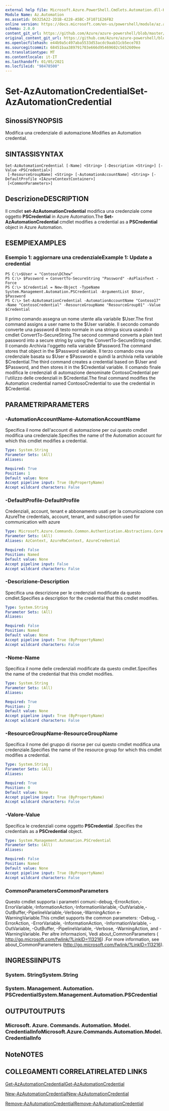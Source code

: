 ```yaml
---
external help file: Microsoft.Azure.PowerShell.Cmdlets.Automation.dll-Help.xml
Module Name: Az.Automation
ms.assetid: D6325A22-2D1B-4228-A5BC-3F1071E26FB2
online version: https://docs.microsoft.com/en-us/powershell/module/az.automation/set-azautomationcredential
schema: 2.0.0
content_git_url: https://github.com/Azure/azure-powershell/blob/master/src/Automation/Automation/help/Set-AzAutomationCredential.md
original_content_git_url: https://github.com/Azure/azure-powershell/blob/master/src/Automation/Automation/help/Set-AzAutomationCredential.md
ms.openlocfilehash: e44b9a5c497aba5533d53acdc9aab31cb5ece703
ms.sourcegitcommit: 68451baa389791703e666d95469602c5652609ee
ms.translationtype: MT
ms.contentlocale: it-IT
ms.lasthandoff: 01/05/2021
ms.locfileid: "98478500"
---
```

# <span data-ttu-id="3eb1e-101">Set-AzAutomationCredential</span><span class="sxs-lookup"><span data-stu-id="3eb1e-101">Set-AzAutomationCredential</span></span>

## <span data-ttu-id="3eb1e-102">Sinossi</span><span class="sxs-lookup"><span data-stu-id="3eb1e-102">SYNOPSIS</span></span>
<span data-ttu-id="3eb1e-103">Modifica una credenziale di automazione.</span><span class="sxs-lookup"><span data-stu-id="3eb1e-103">Modifies an Automation credential.</span></span>

## <span data-ttu-id="3eb1e-104">SINTASSI</span><span class="sxs-lookup"><span data-stu-id="3eb1e-104">SYNTAX</span></span>

```
Set-AzAutomationCredential [-Name] <String> [-Description <String>] [-Value <PSCredential>]
 [-ResourceGroupName] <String> [-AutomationAccountName] <String> [-DefaultProfile <IAzureContextContainer>]
 [<CommonParameters>]
```

## <span data-ttu-id="3eb1e-105">Descrizione</span><span class="sxs-lookup"><span data-stu-id="3eb1e-105">DESCRIPTION</span></span>
<span data-ttu-id="3eb1e-106">Il cmdlet **set-AzAutomationCredential** modifica una credenziale come oggetto **PSCredential** in Azure Automation.</span><span class="sxs-lookup"><span data-stu-id="3eb1e-106">The **Set-AzAutomationCredential** cmdlet modifies a credential as a **PSCredential** object in Azure Automation.</span></span>

## <span data-ttu-id="3eb1e-107">ESEMPI</span><span class="sxs-lookup"><span data-stu-id="3eb1e-107">EXAMPLES</span></span>

### <span data-ttu-id="3eb1e-108">Esempio 1: aggiornare una credenziale</span><span class="sxs-lookup"><span data-stu-id="3eb1e-108">Example 1: Update a credential</span></span>
```
PS C:\>$User = "Contoso\DChew"
PS C:\> $Password = ConvertTo-SecureString "Password" -AsPlainText -Force
PS C:\> $Credential = New-Object -TypeName System.Management.Automation.PSCredential -ArgumentList $User, $Password
PS C:\> Set-AzAutomationCredential -AutomationAccountName "Contoso17" -Name "ContosoCredential" -ResourceGroupName "ResourceGroup01" -Value $Credential
```

<span data-ttu-id="3eb1e-109">Il primo comando assegna un nome utente alla variabile $User.</span><span class="sxs-lookup"><span data-stu-id="3eb1e-109">The first command assigns a user name to the $User variable.</span></span>
<span data-ttu-id="3eb1e-110">Il secondo comando converte una password di testo normale in una stringa sicura usando il cmdlet ConvertTo-SecureString.</span><span class="sxs-lookup"><span data-stu-id="3eb1e-110">The second command converts a plain text password into a secure string by using the ConvertTo-SecureString cmdlet.</span></span>
<span data-ttu-id="3eb1e-111">Il comando Archivia l'oggetto nella variabile $Password.</span><span class="sxs-lookup"><span data-stu-id="3eb1e-111">The command stores that object in the $Password variable.</span></span>
<span data-ttu-id="3eb1e-112">Il terzo comando crea una credenziale basata su $User e $Password e quindi la archivia nella variabile $Credential.</span><span class="sxs-lookup"><span data-stu-id="3eb1e-112">The third command creates a credential based on $User and $Password, and then stores it in the $Credential variable.</span></span>
<span data-ttu-id="3eb1e-113">Il comando finale modifica le credenziali di automazione denominate ContosoCredential per l'utilizzo delle credenziali in $Credential.</span><span class="sxs-lookup"><span data-stu-id="3eb1e-113">The final command modifies the Automation credential named ContosoCredential to use the credential in $Credential.</span></span>

## <span data-ttu-id="3eb1e-114">PARAMETRI</span><span class="sxs-lookup"><span data-stu-id="3eb1e-114">PARAMETERS</span></span>

### <span data-ttu-id="3eb1e-115">-AutomationAccountName</span><span class="sxs-lookup"><span data-stu-id="3eb1e-115">-AutomationAccountName</span></span>
<span data-ttu-id="3eb1e-116">Specifica il nome dell'account di automazione per cui questo cmdlet modifica una credenziale.</span><span class="sxs-lookup"><span data-stu-id="3eb1e-116">Specifies the name of the Automation account for which this cmdlet modifies a credential.</span></span>

```yaml
Type: System.String
Parameter Sets: (All)
Aliases:

Required: True
Position: 1
Default value: None
Accept pipeline input: True (ByPropertyName)
Accept wildcard characters: False
```

### <span data-ttu-id="3eb1e-117">-DefaultProfile</span><span class="sxs-lookup"><span data-stu-id="3eb1e-117">-DefaultProfile</span></span>
<span data-ttu-id="3eb1e-118">Credenziali, account, tenant e abbonamento usati per la comunicazione con Azure</span><span class="sxs-lookup"><span data-stu-id="3eb1e-118">The credentials, account, tenant, and subscription used for communication with azure</span></span>

```yaml
Type: Microsoft.Azure.Commands.Common.Authentication.Abstractions.Core.IAzureContextContainer
Parameter Sets: (All)
Aliases: AzContext, AzureRmContext, AzureCredential

Required: False
Position: Named
Default value: None
Accept pipeline input: False
Accept wildcard characters: False
```

### <span data-ttu-id="3eb1e-119">-Descrizione</span><span class="sxs-lookup"><span data-stu-id="3eb1e-119">-Description</span></span>
<span data-ttu-id="3eb1e-120">Specifica una descrizione per le credenziali modificate da questo cmdlet.</span><span class="sxs-lookup"><span data-stu-id="3eb1e-120">Specifies a description for the credential that this cmdlet modifies.</span></span>

```yaml
Type: System.String
Parameter Sets: (All)
Aliases:

Required: False
Position: Named
Default value: None
Accept pipeline input: True (ByPropertyName)
Accept wildcard characters: False
```

### <span data-ttu-id="3eb1e-121">-Nome</span><span class="sxs-lookup"><span data-stu-id="3eb1e-121">-Name</span></span>
<span data-ttu-id="3eb1e-122">Specifica il nome delle credenziali modificate da questo cmdlet.</span><span class="sxs-lookup"><span data-stu-id="3eb1e-122">Specifies the name of the credential that this cmdlet modifies.</span></span>

```yaml
Type: System.String
Parameter Sets: (All)
Aliases:

Required: True
Position: 2
Default value: None
Accept pipeline input: True (ByPropertyName)
Accept wildcard characters: False
```

### <span data-ttu-id="3eb1e-123">-ResourceGroupName</span><span class="sxs-lookup"><span data-stu-id="3eb1e-123">-ResourceGroupName</span></span>
<span data-ttu-id="3eb1e-124">Specifica il nome del gruppo di risorse per cui questo cmdlet modifica una credenziale.</span><span class="sxs-lookup"><span data-stu-id="3eb1e-124">Specifies the name of the resource group for which this cmdlet modifies a credential.</span></span>

```yaml
Type: System.String
Parameter Sets: (All)
Aliases:

Required: True
Position: 0
Default value: None
Accept pipeline input: True (ByPropertyName)
Accept wildcard characters: False
```

### <span data-ttu-id="3eb1e-125">-Valore</span><span class="sxs-lookup"><span data-stu-id="3eb1e-125">-Value</span></span>
<span data-ttu-id="3eb1e-126">Specifica le credenziali come oggetto **PSCredential** .</span><span class="sxs-lookup"><span data-stu-id="3eb1e-126">Specifies the credentials as a **PSCredential** object.</span></span>

```yaml
Type: System.Management.Automation.PSCredential
Parameter Sets: (All)
Aliases:

Required: False
Position: Named
Default value: None
Accept pipeline input: True (ByPropertyName)
Accept wildcard characters: False
```

### <span data-ttu-id="3eb1e-127">CommonParameters</span><span class="sxs-lookup"><span data-stu-id="3eb1e-127">CommonParameters</span></span>
<span data-ttu-id="3eb1e-128">Questo cmdlet supporta i parametri comuni:-debug,-ErrorAction,-ErrorVariable,-InformationAction,-InformationVariable,-OutVariable,-OutBuffer,-PipelineVariable,-Verbose,-WarningAction e-WarningVariable.</span><span class="sxs-lookup"><span data-stu-id="3eb1e-128">This cmdlet supports the common parameters: -Debug, -ErrorAction, -ErrorVariable, -InformationAction, -InformationVariable, -OutVariable, -OutBuffer, -PipelineVariable, -Verbose, -WarningAction, and -WarningVariable.</span></span> <span data-ttu-id="3eb1e-129">Per altre informazioni, Vedi about_CommonParameters ( http://go.microsoft.com/fwlink/?LinkID=113216) .</span><span class="sxs-lookup"><span data-stu-id="3eb1e-129">For more information, see about_CommonParameters (http://go.microsoft.com/fwlink/?LinkID=113216).</span></span>

## <span data-ttu-id="3eb1e-130">INGRESSI</span><span class="sxs-lookup"><span data-stu-id="3eb1e-130">INPUTS</span></span>

### <span data-ttu-id="3eb1e-131">System. String</span><span class="sxs-lookup"><span data-stu-id="3eb1e-131">System.String</span></span>

### <span data-ttu-id="3eb1e-132">System. Management. Automation. PSCredential</span><span class="sxs-lookup"><span data-stu-id="3eb1e-132">System.Management.Automation.PSCredential</span></span>

## <span data-ttu-id="3eb1e-133">OUTPUT</span><span class="sxs-lookup"><span data-stu-id="3eb1e-133">OUTPUTS</span></span>

### <span data-ttu-id="3eb1e-134">Microsoft. Azure. Commands. Automation. Model. CredentialInfo</span><span class="sxs-lookup"><span data-stu-id="3eb1e-134">Microsoft.Azure.Commands.Automation.Model.CredentialInfo</span></span>

## <span data-ttu-id="3eb1e-135">Note</span><span class="sxs-lookup"><span data-stu-id="3eb1e-135">NOTES</span></span>

## <span data-ttu-id="3eb1e-136">COLLEGAMENTI CORRELATI</span><span class="sxs-lookup"><span data-stu-id="3eb1e-136">RELATED LINKS</span></span>

[<span data-ttu-id="3eb1e-137">Get-AzAutomationCredential</span><span class="sxs-lookup"><span data-stu-id="3eb1e-137">Get-AzAutomationCredential</span></span>](./Get-AzAutomationCredential.md)

[<span data-ttu-id="3eb1e-138">New-AzAutomationCredential</span><span class="sxs-lookup"><span data-stu-id="3eb1e-138">New-AzAutomationCredential</span></span>](./New-AzAutomationCredential.md)

[<span data-ttu-id="3eb1e-139">Remove-AzAutomationCredential</span><span class="sxs-lookup"><span data-stu-id="3eb1e-139">Remove-AzAutomationCredential</span></span>](./Remove-AzAutomationCredential.md)


